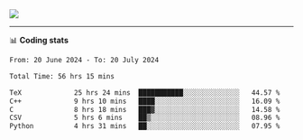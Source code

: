 <picture>
  <source
  srcset="https://github-readme-stats.vercel.app/api?username=sant0s12&show_icons=true&theme=dark"
  media="(prefers-color-scheme: dark)"
  />
  <source
  srcset="https://github-readme-stats.vercel.app/api?username=sant0s12&show_icons=true"
  media="(prefers-color-scheme: light)"
  />
  <img src="https://github-readme-stats.vercel.app/api?username=sant0s12&show_icons=true" />
</picture>

---

📊 **Coding stats**

<!--START_SECTION:waka-->

```txt
From: 20 June 2024 - To: 20 July 2024

Total Time: 56 hrs 15 mins

TeX             25 hrs 24 mins  ███████████░░░░░░░░░░░░░░   44.57 %
C++             9 hrs 10 mins   ████░░░░░░░░░░░░░░░░░░░░░   16.09 %
C               8 hrs 18 mins   ███▓░░░░░░░░░░░░░░░░░░░░░   14.58 %
CSV             5 hrs 6 mins    ██▒░░░░░░░░░░░░░░░░░░░░░░   08.96 %
Python          4 hrs 31 mins   ██░░░░░░░░░░░░░░░░░░░░░░░   07.95 %
```

<!--END_SECTION:waka-->
